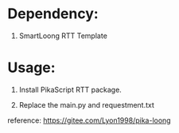 # Dependency:

1. SmartLoong RTT Template

# Usage:
1. Install PikaScript RTT package.

2. Replace the main.py and requestment.txt

reference: https://gitee.com/Lyon1998/pika-loong
